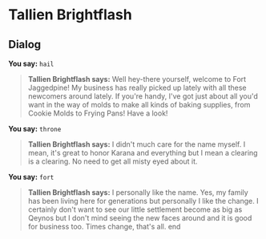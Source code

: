# Tallien Brightflash
## Dialog

**You say:** `hail`



>**Tallien Brightflash says:** Well hey-there yourself, welcome to Fort Jaggedpine! My business has really picked up lately with all these newcomers around lately. If you're handy, I've got just about all you'd want in the way of molds to make all kinds of baking supplies, from Cookie Molds to Frying Pans! Have a look!

**You say:** `throne`



>**Tallien Brightflash says:** I didn't much care for the name myself. I mean, it's great to honor Karana and everything but I mean a clearing is a clearing. No need to get all misty eyed about it.

**You say:** `fort`



>**Tallien Brightflash says:** I personally like the name. Yes, my family has been living here for generations but personally I like the change. I certainly don't want to see our little settlement become as big as Qeynos but I don't mind seeing the new faces around and it is good for business too. Times change, that's all.
end